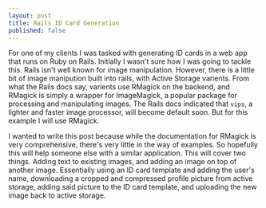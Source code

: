 ```yaml
---
layout: post
title: Rails ID Card Generation
published: false
---
```


For one of my clients I was tasked with generating ID cards in a web app that runs on Ruby on Rails.
Initially I wasn't sure how I was going to tackle this.
Rails isn't well known for image manipulation. 
However, there is a little bit of image manipution built into rails, with Active Storage varients. 
From what the Rails docs say, varients use RMagick on the backend, and RMagick is simply a wrapper for ImageMagick, a popular package for processing and manipulating images.
The Rails docs indicated that `vips`, a lighter and faster image processor, will become default soon.
But for this example I will use RMagick. 

I wanted to write this post because while the documentation for RMagick is very comprehensive, there's very little in the way of examples. 
So hopefully this will help someone else with a similar application. 
This will cover two things. 
Adding text to existing images, and adding an image on top of another image.
Essentially using an ID card template and adding the user's name, downloading a cropped and compressed profile picture from active storage, adding said picture to the ID card template, and uploading the new image back to active storage.


